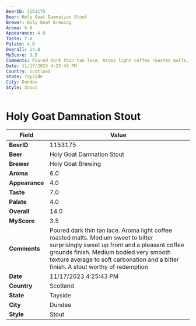 ```yaml
---
BeerID: 1153175
Beer: Holy Goat Damnation Stout
Brewer: Holy Goat Brewing
Aroma: 6.0
Appearance: 4.0
Taste: 7.0
Palate: 4.0
Overall: 14.0
MyScore: 3.5
Comments: Poured dark thin tan lace. Aroma light coffee roasted malts. Medium sweet to bitter surprisingly sweet up front and a pleasant coffee grounds finish. Medium bodied very smooth texture average to soft carbonation and a bitter finish. A stout worthy of redemption
Date: 11/17/2023 4:25:43 PM
Country: Scotland
State: Tayside
City: Dundee
Style: Stout
---
```


# Holy Goat Damnation Stout

| Field         | Value |
|---------------|-------|
| **BeerID** | 1153175 |
| **Beer** | Holy Goat Damnation Stout |
| **Brewer** | Holy Goat Brewing |
| **Aroma** | 6.0 |
| **Appearance** | 4.0 |
| **Taste** | 7.0 |
| **Palate** | 4.0 |
| **Overall** | 14.0 |
| **MyScore** | 3.5 |
| **Comments** | Poured dark thin tan lace. Aroma light coffee roasted malts. Medium sweet to bitter surprisingly sweet up front and a pleasant coffee grounds finish. Medium bodied very smooth texture average to soft carbonation and a bitter finish. A stout worthy of redemption  |
| **Date** | 11/17/2023 4:25:43 PM |
| **Country** | Scotland |
| **State** | Tayside |
| **City** | Dundee |
| **Style** | Stout |
